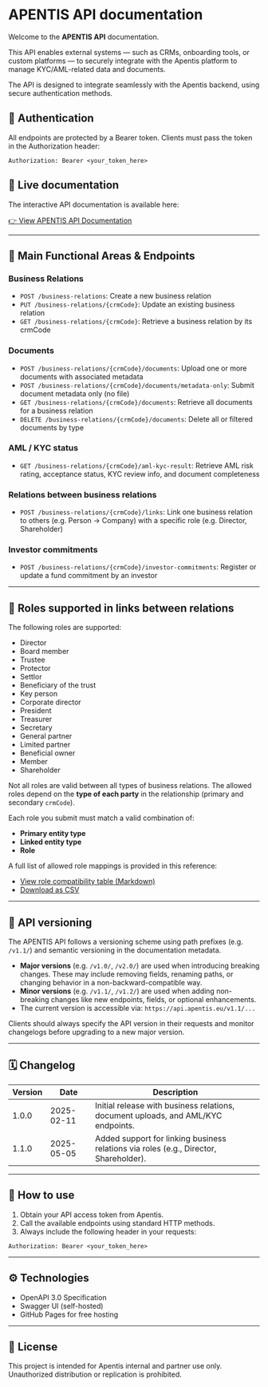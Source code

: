 # APENTIS API documentation

Welcome to the **APENTIS API** documentation.

This API enables external systems — such as CRMs, onboarding tools, or custom platforms — to securely integrate with the Apentis platform to manage KYC/AML-related data and documents.

The API is designed to integrate seamlessly with the Apentis backend, using secure authentication methods.

## 🔐 Authentication

All endpoints are protected by a Bearer token. Clients must pass the token in the Authorization header:

```http
Authorization: Bearer <your_token_here>
```

## 🔗 Live documentation

The interactive API documentation is available here:

[👉 View APENTIS API Documentation](https://api.apentis.com/)


---

## 📁 Main Functional Areas & Endpoints

### Business Relations
- `POST /business-relations`: Create a new business relation
- `PUT /business-relations/{crmCode}`: Update an existing business relation
- `GET /business-relations/{crmCode}`: Retrieve a business relation by its crmCode

### Documents
- `POST /business-relations/{crmCode}/documents`: Upload one or more documents with associated metadata
- `POST /business-relations/{crmCode}/documents/metadata-only`: Submit document metadata only (no file)
- `GET /business-relations/{crmCode}/documents`: Retrieve all documents for a business relation
- `DELETE /business-relations/{crmCode}/documents`: Delete all or filtered documents by type

### AML / KYC status
- `GET /business-relations/{crmCode}/aml-kyc-result`: Retrieve AML risk rating, acceptance status, KYC review info, and document completeness

### Relations between business relations
- `POST /business-relations/{crmCode}/links`: Link one business relation to others (e.g. Person → Company) with a specific role (e.g. Director, Shareholder)

### Investor commitments
- `POST /business-relations/{crmCode}/investor-commitments`: Register or update a fund commitment by an investor


---

## 🧩 Roles supported in links between relations

The following roles are supported:
- Director
- Board member
- Trustee
- Protector
- Settlor
- Beneficiary of the trust
- Key person
- Corporate director
- President
- Treasurer
- Secretary
- General partner
- Limited partner
- Beneficial owner
- Member
- Shareholder

Not all roles are valid between all types of business relations. The allowed roles depend on the **type of each party** in the relationship (primary and secondary `crmCode`).

Each role you submit must match a valid combination of:
- **Primary entity type**
- **Linked entity type**
- **Role**

A full list of allowed role mappings is provided in this reference:
- [View role compatibility table (Markdown)](./docs/role_mapping.md)
- [Download as CSV](./docs/role_mapping.csv)


---


## 🔁 API versioning

The APENTIS API follows a versioning scheme using path prefixes (e.g. `/v1.1/`) and semantic versioning in the documentation metadata.

- **Major versions** (e.g. `/v1.0/`, `/v2.0/`) are used when introducing breaking changes. These may include removing fields, renaming paths, or changing behavior in a non-backward-compatible way.
- **Minor versions** (e.g. `/v1.1/`, `/v1.2/`) are used when adding non-breaking changes like new endpoints, fields, or optional enhancements.
- The current version is accessible via: `https://api.apentis.eu/v1.1/...`

Clients should always specify the API version in their requests and monitor changelogs before upgrading to a new major version.


---

## 🗓️ Changelog

| Version | Date       | Description                                                                 |
|---------|------------|-----------------------------------------------------------------------------|
| 1.0.0   | 2025-02-11 | Initial release with business relations, document uploads, and AML/KYC endpoints. |
| 1.1.0   | 2025-05-05 | Added support for linking business relations via roles (e.g., Director, Shareholder). |



---


## 🚀 How to use

1. Obtain your API access token from Apentis.
2. Call the available endpoints using standard HTTP methods.
3. Always include the following header in your requests:

```http
Authorization: Bearer <your_token_here>
```

---

## ⚙️ Technologies
- OpenAPI 3.0 Specification
- Swagger UI (self-hosted)
- GitHub Pages for free hosting

---

## 📄 License
This project is intended for Apentis internal and partner use only.
Unauthorized distribution or replication is prohibited.

